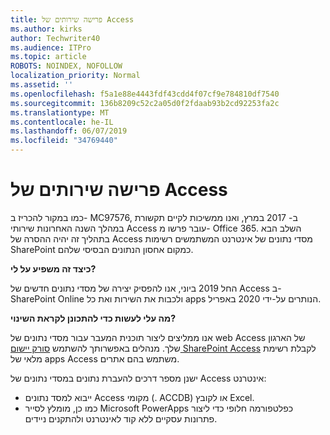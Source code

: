 ```yaml
---
title: פרישה שירותים של Access
ms.author: kirks
author: Techwriter40
ms.audience: ITPro
ms.topic: article
ROBOTS: NOINDEX, NOFOLLOW
localization_priority: Normal
ms.assetid: ''
ms.openlocfilehash: f5a1e88e4443fdf43cdd4f07cf9e784810df7540
ms.sourcegitcommit: 136b8209c52c2a05d0f2fdaab93b2cd92253fa2c
ms.translationtype: MT
ms.contentlocale: he-IL
ms.lasthandoff: 06/07/2019
ms.locfileid: "34769440"
---
```

# <a name="access-services-retirement"></a>פרישה שירותים של Access

כמו במקור להכריז ב- MC97576, ב- 2017 במרץ, ואנו ממשיכות לקיים תקשורת במהלך השנה האחרונות שירותי Access עובר פרשו מ- Office 365. השלב הבא בתהליך זה יהיה ההסרה של Access מסדי נתונים של אינטרנט המשתמשים רשימות SharePoint כמקום אחסון הנתונים הבסיסי שלהם.

**כיצד זה משפיע על לי?**

החל 2019 ביוני, אנו להפסיק יצירה של מסדי נתונים חדשים של Access ב- SharePoint Online ולכבות את השירות ואת כל apps הנותרים על-ידי 2020 באפריל.

**מה עלי לעשות כדי להתכונן לקראת השינוי?**

אנו ממליצים ליצור תוכנית המעבר עבור מסדי נתונים של web Access של הארגון שלך. מנהלים באפשרותך להשתמש [סורק יישום SharePoint Access](https://github.com/SharePoint/PnP-Tools/tree/master/Solutions/SharePoint.AccessApp.Scanner) לקבלת רשימת מלאי של apps Access משתמש בהם אתרים. 

ישנן מספר דרכים להעברת נתונים במסדי נתונים של Access אינטרנט:

- ייבוא למסד נתונים Access מקומי (. ACCDB) או לקובץ Excel.
- כמו כן, מומלץ לסייר Microsoft PowerApps כפלטפורמה חלופי כדי ליצור פתרונות עסקיים ללא קוד לאינטרנט ולהתקנים ניידים.